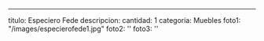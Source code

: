 ---
titulo: Especiero Fede
descripcion: 
cantidad: 1
categoria: Muebles
foto1: "/images/especierofede1.jpg"
foto2: ''
foto3: ''
